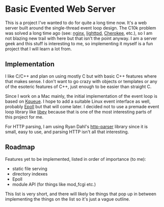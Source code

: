 Basic Evented Web Server
========================

This is a project I've wanted to do for quite a long time now. It's a web
server built around the single-thread event loop design. The C10k problem was
solved a long time ago (see: [nginx][1], [lighttpd][2], [Cherokee][3], etc.),
so I am not blazing new trail with here but that isn't the point anyway. I am
a server geek and this stuff is interesting to me, so implementing it myself is
a fun project that I will learn a lot from.

Implementation
--------------
I like C/C++ and plan on using mostly C but with basic C++ features where that
makes sense. I don't want to go crazy with objects or templates or any of the
esoteric features of C++, just enough to be easier than straight C.

Since I work on a Mac mainly, the initial implementation of the event loop is
based on [Kqueue][4]. I hope to add a suitable Linux event interface as well,
probably [Epoll][5] but that will come later. I decided not to use a premade
event loop library like [libev][6] because that is one of the most interesting
parts of this project for me.

For HTTP parsing, I am using Ryan Dahl's [http-parser][7] library since it is small,
easy to use, and parsing HTTP isn't all that interesting.

Roadmap
-------
Features yet to be implemented, listed in order of importance (to me):

 * static file serving
 * directory indexes
 * Epoll
 * module API (for things like mod_fcgi etc.)

This list is very short, and there will likely be things that pop up in between
implementing the things on the list so it's just a vague outline.


[1]: http://nginx.org/en/ "nginx (engine x) by Igor Sysoev"
[2]: http://www.lighttpd.net "lighttpd (lighty) 'fly light.'"
[3]: http://www.cherokee-project.net "Cherokee Web Server"
[4]: http://en.wikipedia.org/wiki/Kqueue "Wikipedia article on Kqueue"
[5]: http://en.wikipedia.org/wiki/Epoll "Wikipedia article on Epoll"
[6]: http://software.schmorp.de/pkg/libev.html "Homepage of libev"
[7]: https://github.com/ry/http-parser "http-parser on GitHub"